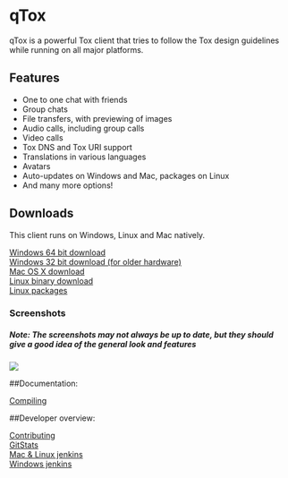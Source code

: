 qTox
======

qTox is a powerful Tox client that tries to follow the Tox design guidelines while running on all major platforms. <br/>

<h2>Features</h2>

- One to one chat with friends
- Group chats
- File transfers, with previewing of images
- Audio calls, including group calls
- Video calls
- Tox DNS and Tox URI support
- Translations in various languages
- Avatars
- Auto-updates on Windows and Mac, packages on Linux
- And many more options!

<h2>Downloads</h2>

This client runs on Windows, Linux and Mac natively.<br/>


<a href="https://tux3-dev.tox.im/jenkins/job/qTox-win64-nsis/lastSuccessfulBuild/artifact/setup-qtox64.exe">Windows 64 bit download</a><br/>
<a href="https://tux3-dev.tox.im/jenkins/job/qTox-win32-nsis/lastSuccessfulBuild/artifact/setup-qtox32.exe">Windows 32 bit download (for older hardware)</a><br/>
<a href="https://jenkins.libtoxcore.so/job/qTox%20OS%20X/lastSuccessfulBuild/artifact/qtox.dmg">Mac OS X download </a><br/>
<a href="https://jenkins.libtoxcore.so/job/qTox-linux-amd64/lastSuccessfulBuild/artifact/qt/qtox.xz">Linux binary download</a><br/>
<a href="https://jenkins.libtoxcore.so/user/tux3/my-views/view/qTox/job/qTox-Linux-pkg/lastSuccessfulBuild/artifact/">Linux packages</a><br/>

<h3>Screenshots</h3>
<h5>Note: The screenshots may not always be up to date, but they should give a good idea of the general look and features</h5>
<img src="http://i.imgur.com/hwGmDeK.png"/>

##Documentation:

[Compiling](/INSTALL.md)

##Developer overview:

[Contributing](https://github.com/tux3/qTox/wiki#contributing)<br/>
[GitStats](https://tux3-dev.tox.im/)<br/>
[Mac & Linux jenkins](https://jenkins.libtoxcore.so/user/tux3/my-views/view/qTox/)<br/>
[Windows jenkins](https://tux3-dev.tox.im/jenkins)<br/>
